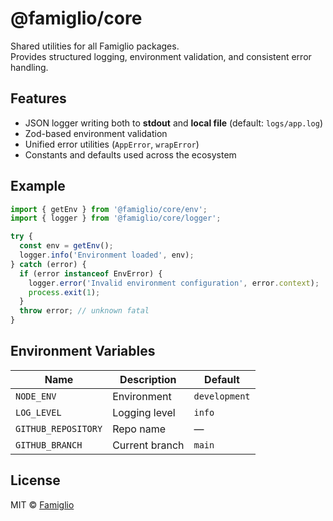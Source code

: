 # @famiglio/core

Shared utilities for all Famiglio packages.  
Provides structured logging, environment validation, and consistent error handling.

## Features

- JSON logger writing both to **stdout** and **local file** (default: `logs/app.log`)
- Zod-based environment validation
- Unified error utilities (`AppError`, `wrapError`)
- Constants and defaults used across the ecosystem

## Example

```ts
import { getEnv } from '@famiglio/core/env';
import { logger } from '@famiglio/core/logger';

try {
  const env = getEnv();
  logger.info('Environment loaded', env);
} catch (error) {
  if (error instanceof EnvError) {
    logger.error('Invalid environment configuration', error.context);
    process.exit(1);
  }
  throw error; // unknown fatal
}
```

## Environment Variables

| Name                | Description    | Default       |
| ------------------- | -------------- | ------------- |
| `NODE_ENV`          | Environment    | `development` |
| `LOG_LEVEL`         | Logging level  | `info`        |
| `GITHUB_REPOSITORY` | Repo name      | —             |
| `GITHUB_BRANCH`     | Current branch | `main`        |

## License

MIT © [Famiglio](https://github.com/famiglio)
